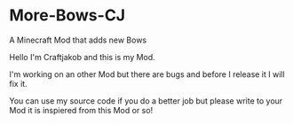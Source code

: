 # More-Bows-CJ
A Minecraft Mod that adds new Bows

Hello I'm Craftjakob and this is my Mod.

I'm working on an other Mod but there are bugs and before I release it I will fix it.

You can use my source code if you do a better job but please write to your Mod it is inspiered from this Mod or so!
